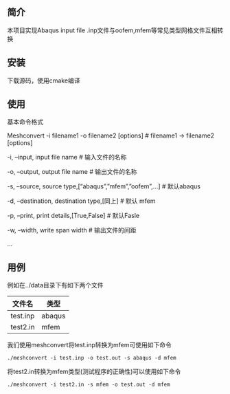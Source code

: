 ## 简介
本项目实现Abaqus input file .inp文件与oofem,mfem等常见类型网格文件互相转换

## 安装
下载源码，使用cmake编译

## 使用
基本命令格式

Meshconvert -i filename1 -o filename2 [options] # filename1 -> filename2
[options]

-i, –input, input file name # 输入文件的名称

-o, –output, output file name  # 输出文件的名称

-s, –source, source type,[“abaqus”,”mfem”,”oofem”,...] # 默认abaqus

-d, –destination, destination type,[同上] # 默认 mfem

-p, –print, print details,[True,False] # 默认Fasle

-w, –width, write span width # 输出文件的间距

…

## 用例
例如在../data目录下有如下两个文件

| 文件名      | 类型     |
|----------|--------|
| test.inp | abaqus |
| test2.in | mfem   |

我们使用meshconvert将test.inp转换为mfem可使用如下命令

``./meshconvert -i test.inp -o test.out -s abaqus -d mfem``

将test2.in转换为mfem类型(测试程序的正确性)可以使用如下命令

``./meshconvert -i test2.in -s mfem -o test.out -d mfem``
